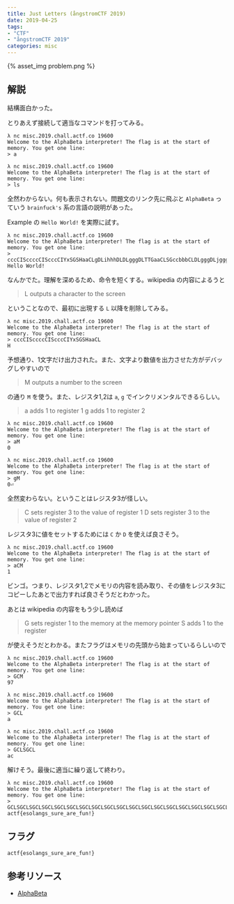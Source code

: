 ```yaml
---
title: Just Letters (ångstromCTF 2019)
date: 2019-04-25
tags:
- "CTF"
- "ångstromCTF 2019"
categories: misc
---
```


{% asset_img problem.png %}

## 解説

結構面白かった。

とりあえず接続して適当なコマンドを打ってみる。

```shell
λ nc misc.2019.chall.actf.co 19600
Welcome to the AlphaBeta interpreter! The flag is at the start of memory. You get one line:
> a

λ nc misc.2019.chall.actf.co 19600
Welcome to the AlphaBeta interpreter! The flag is at the start of memory. You get one line:
> ls
```

全然わからない。何も表示されない。問題文のリンク先に飛ぶと `AlphaBeta` っていう `brainfuck's` 系の言語の説明があった。

Example の `Hello World!` を実際に試す。

```shell
λ nc misc.2019.chall.actf.co 19600
Welcome to the AlphaBeta interpreter! The flag is at the start of memory. You get one line:
> cccCISccccCIScccCIYxSGSHaaCLgDLihhhDLDLgggDLTTGaaCLSGccbbbCLDLgggDLjggggDLSHDLTTGaaaCL
Hello World!
```

なんかでた。理解を深めるため、命令を短くする。wikipedia の内容によるうと

> L outputs a character to the screen

ということなので、最初に出現する `L` 以降を削除してみる。

```shell
λ nc misc.2019.chall.actf.co 19600
Welcome to the AlphaBeta interpreter! The flag is at the start of memory. You get one line:
> cccCISccccCIScccCIYxSGSHaaCL
H
```

予想通り、1文字だけ出力された。また、文字より数値を出力させた方がデバッグしやすいので

> M     outputs a number to the screen

の通り `M` を使う。また、レジスタ1,2は `a`, `g` でインクリメンタルできるらしい。

> a     adds 1 to register 1
> g     adds 1 to register 2

```shell
λ nc misc.2019.chall.actf.co 19600
Welcome to the AlphaBeta interpreter! The flag is at the start of memory. You get one line:
> aM
0

λ nc misc.2019.chall.actf.co 19600
Welcome to the AlphaBeta interpreter! The flag is at the start of memory. You get one line:
> gM
0⏎
```

全然変わらない。ということはレジスタ3が怪しい。

> C     sets register 3 to the value of register 1
> D     sets register 3 to the value of register 2

レジスタ3に値をセットするためには `C` か `D` を使えば良さそう。

```shell
λ nc misc.2019.chall.actf.co 19600
Welcome to the AlphaBeta interpreter! The flag is at the start of memory. You get one line:
> aCM
1
```

ビンゴ。つまり、レジスタ1,2でメモリの内容を読み取り、その値をレジスタ3にコピーしたあとで出力すれば良さそうだとわかった。

あとは wikipedia の内容をもう少し読めば

> G     sets register 1 to the memory at the memory pointer
> S     adds 1 to the register

が使えそうだとわかる。またフラグはメモリの先頭から始まっているらしいので

```shell
λ nc misc.2019.chall.actf.co 19600
Welcome to the AlphaBeta interpreter! The flag is at the start of memory. You get one line:
> GCM
97

λ nc misc.2019.chall.actf.co 19600
Welcome to the AlphaBeta interpreter! The flag is at the start of memory. You get one line:
> GCL
a

λ nc misc.2019.chall.actf.co 19600
Welcome to the AlphaBeta interpreter! The flag is at the start of memory. You get one line:
> GCLSGCL
ac
```

解けそう。最後に適当に繰り返して終わり。

```shell
λ nc misc.2019.chall.actf.co 19600
Welcome to the AlphaBeta interpreter! The flag is at the start of memory. You get one line:
> GCLSGCLSGCLSGCLSGCLSGCLSGCLSGCLSGCLSGCLSGCLSGCLSGCLSGCLSGCLSGCLSGCLSGCLSGCLSGCLSGCLSGCLSGCLSGCLSGCLSGCLSGCLSGCL
actf{esolangs_sure_are_fun!}
```

## フラグ

`actf{esolangs_sure_are_fun!}`

## 参考リソース

- [AlphaBeta](https://esolangs.org/wiki/AlphaBeta)